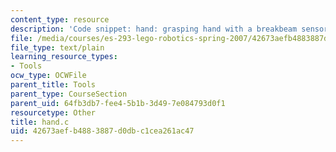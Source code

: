 ```yaml
---
content_type: resource
description: 'Code snippet: hand: grasping hand with a breakbeam sensor.'
file: /media/courses/es-293-lego-robotics-spring-2007/42673aefb4883887d0dbc1cea261ac47_hand.c
file_type: text/plain
learning_resource_types:
- Tools
ocw_type: OCWFile
parent_title: Tools
parent_type: CourseSection
parent_uid: 64fb3db7-fee4-5b1b-3d49-7e084793d0f1
resourcetype: Other
title: hand.c
uid: 42673aef-b488-3887-d0db-c1cea261ac47
---
```

